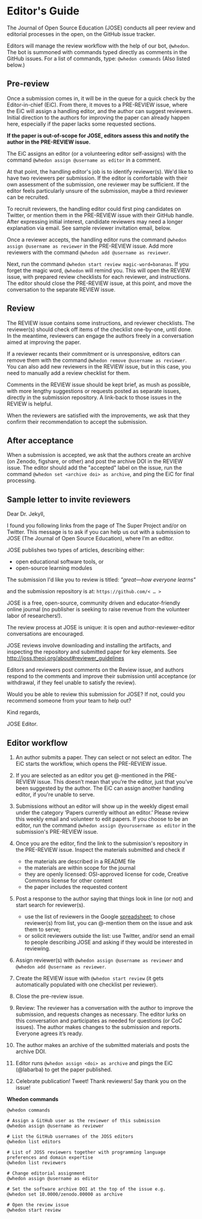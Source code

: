 # Editor's Guide

The Journal of Open Source Education (JOSE) conducts all peer review and editorial processes in the open, on the GitHub issue tracker.

Editors will manage the review workflow with the help of our bot, `@whedon`.
The bot is summoned with commands typed directly as comments in the GitHub issues.
For a list of commands, type: `@whedon commands` (Also listed below.)

## Pre-review

Once a submission comes in, it will be in the queue for a quick check by the Editor-in-chief (EiC). From there, it moves to a PRE-REVIEW issue, where the EiC will assign a handling editor, and the author can suggest reviewers. Initial direction to the authors for improving the paper can already happen here, especially if the paper lacks some requested sections.

**If the paper is out-of-scope for JOSE, editors assess this and notify the author in the PRE-REVIEW issue.**

The EiC assigns an editor (or a volunteering editor self-assigns) with the command `@whedon assign @username as editor` in a comment. 

At that point, the handling editor's job is to identify reviewer(s). We'd like to have two reviewers per submission. If the editor is comfortable with their own assessment of the submission, one reviewer may be sufficient. If the editor feels particularly unsure of the submission, maybe a third reviewer can be recruited.

To recruit reviewers, the handling editor could first ping candidates on Twitter, or mention them in the PRE-REVIEW issue with their GitHub handle. After expressing initial interest, candidate reviewers may need a longer explanation via email. See sample reviewer invitation email, below.

Once a reviewer accepts, the handling editor runs the command `@whedon assign @username as reviewer` in the PRE-REVIEW issue.
Add more reviewers with the command `@whedon add @username as reviewer`. 

Next, run the command `@whedon start review magic-word=bananas`. If you forget the magic word, `@whedon` will remind you. This will open the REVIEW issue, with prepared review checklists for each reviewer, and instructions. The editor should close the PRE-REVIEW issue, at this point, and move the conversation to the separate REVIEW issue.

## Review

The REVIEW issue contains some instructions, and reviewer checklists. The reviewer(s) should check off items of the checklist one-by-one, until done. In the meantime, reviewers can engage the authors freely in a conversation aimed at improving the paper. 

If a reviewer recants their commitment or is unresponsive, editors can remove them with the command `@whedon remove @username as reviewer`.
You can also add new reviewers in the REVIEW issue, but in this case, you need to manually add a review checklist for them.

Comments in the REVIEW issue should be kept brief, as mush as possible, with more lengthy suggestions or requests posted as separate issues, directly in the submission repository. A link-back to those issues in the REVIEW is helpful.

When the reviewers are satisfied with the improvements, we ask that they confirm their recommendation to accept the submission. 

## After acceptance

When a submission is accepted, we ask that the authors create an archive (on Zenodo, figshare, or other) and post the archive DOI in the REVIEW issue. The editor should add the "accepted" label on the issue, run the command `@whedon set <archive doi> as archive`, and ping the EiC for final processing.

## Sample letter to invite reviewers

Dear Dr. Jekyll,

I found you following links from the page of The Super Project and/or on Twitter. This message is to ask if you can help us out with a submission to JOSE (The Journal of Open Source Education), where I’m an editor.

JOSE publishes two types of articles, describing either:

* open educational software tools, or
* open-source learning modules

The submission I'd like you to review is titled:
*"great—how everyone learns"*

and the submission repository is at:
`https://github.com/< … >`

JOSE is a free, open-source, community driven and educator-friendly online journal (no publisher is seeking to raise revenue from the volunteer labor of researchers!). 

The review process at JOSE is unique: it is open and author-reviewer-editor conversations are encouraged.

JOSE reviews involve downloading and installing the artifacts, and inspecting the repository and submitted paper for key elements. See
http://joss.theoj.org/about#reviewer_guidelines

Editors and reviewers post comments on the Review issue, and authors respond to the comments and improve their submission until acceptance (or withdrawal, if they feel unable to satisfy the review).

Would you be able to review this submission for JOSE?
If not, could you recommend someone from your team to help out?

Kind regards,

JOSE Editor.


## Editor workflow

1. An author submits a paper. They can select or not select an editor. The EiC starts the workflow, which opens the PRE-REVIEW issue.

2. If you are selected as an editor you get @-mentioned in the PRE-REVIEW issue. 
This doesn’t mean that you’re the editor, just that you’ve been suggested by the author. The EiC can assign another handling editor, if you're unable to serve.

3. Submissions without an editor will show up in the weekly 
digest email under the category ‘Papers currently without an editor.’ Please review this weekly email and volunteer to edit papers. 
If you choose to be an editor, run the command `@whedon assign @yourusername as editor` in the submission's PRE-REVIEW issue.

4. Once you are the editor, find the link to the submission's repository in the PRE-REVIEW issue. Inspect the materials submitted and check if
    * the materials are described in a README file
    * the materials are within scope for the journal
    * they are openly licensed: OSI-approved license for code, Creative Commons license for other content
    * the paper includes the requested content

6. Post a response to the author saying that things look in line (or not) and start search for reviewer(s).

    * use the list of reviewers in the Google [spreadsheet](https://bit.ly/jose-reviewers);  to chose reviewer(s) from list, you can @-mention them on the issue and ask them to serve;
    * or solicit reviewers outside the list: use Twitter, and/or send an email to people describing JOSE and asking if they would be interested in reviewing.

8. Assign reviewer(s) with `@whedon assign @username as reviewer` and `@whedon add @username as reviewer`.

9. Create the REVIEW issue with `@whedon start review` (it gets automatically populated with one checklist per reviewer).
    
10. Close the pre-review issue.

11. Review: The reviewer has a conversation with the author to improve the submission, and requests changes as necessary. 
The editor lurks on this conversation and participates as needed for questions (or CoC issues).
The author makes changes to the submission and reports. Everyone agrees it’s ready.

12. The author makes an archive of the submitted materials and posts the archive DOI.

13. Editor runs `@whedon assign <doi> as archive` and pings the EiC (@labarba) to get the paper published.

13. Celebrate publication! Tweet! Thank reviewers! Say thank you on the issue!


**Whedon commands**

```# List all of Whedon's capabilities
@whedon commands

# Assign a GitHub user as the reviewer of this submission
@whedon assign @username as reviewer

# List the GitHub usernames of the JOSS editors
@whedon list editors

# List of JOSS reviewers together with programming language preferences and domain expertise
@whedon list reviewers

# Change editorial assignment
@whedon assign @username as editor

# Set the software archive DOI at the top of the issue e.g.
@whedon set 10.0000/zenodo.00000 as archive

# Open the review issue
@whedon start review
```
